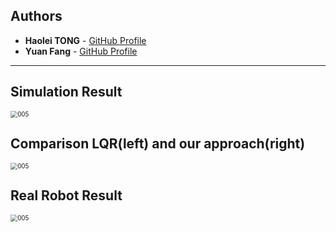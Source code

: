 ## Authors

- **Haolei TONG** - [GitHub Profile](https://github.com/ThomassTon)
- **Yuan Fang** - [GitHub Profile](https://github.com/FangYzzz)

---
## Simulation Result
<img src="./video/go_through_narrow_passage.gif" alt="005" style="zoom: 70%;" />

## Comparison LQR(left) and our approach(right)

<img src="./video/comparison.gif" alt="005" style="zoom: 70%;" />

## Real Robot Result

<img src="./video/real_test.gif" alt="005" style="zoom: 70%;" />
